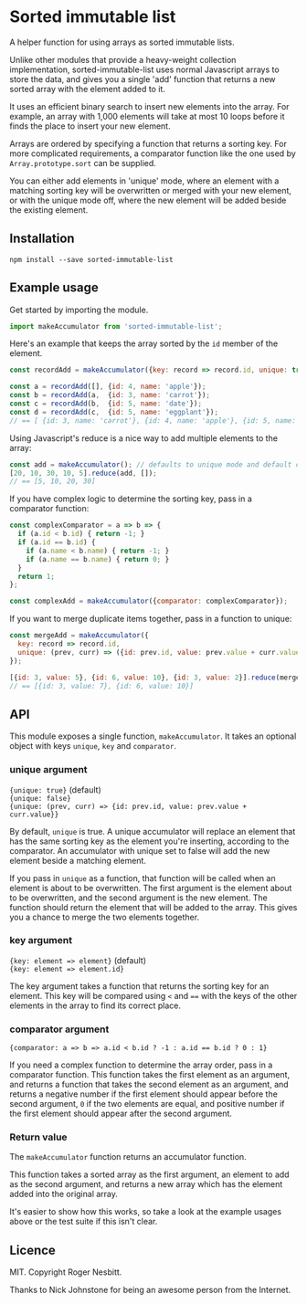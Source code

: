 # Sorted immutable list

A helper function for using arrays as sorted immutable lists.

Unlike other modules that provide a heavy-weight collection implementation,
sorted-immutable-list uses normal Javascript arrays to store the data, and gives
you a single 'add' function that returns a new sorted array with the element
added to it.

It uses an efficient binary search to insert new elements into the array. For
example, an array with 1,000 elements will take at most 10 loops before it finds
the place to insert your new element.

Arrays are ordered by specifying a function that returns a sorting key.  For
more complicated requirements, a comparator function like the one used by
`Array.prototype.sort` can be supplied.

You can either add elements in 'unique' mode, where an element with a matching
sorting key will be overwritten or merged with your new element, or with the
unique mode off, where the new element will be added beside the existing
element.

## Installation

```
npm install --save sorted-immutable-list
```

## Example usage

Get started by importing the module.

```js
import makeAccumulator from 'sorted-immutable-list';
```

Here's an example that keeps the array sorted by the `id` member of the element.

```js
const recordAdd = makeAccumulator({key: record => record.id, unique: true});

const a = recordAdd([], {id: 4, name: 'apple'});
const b = recordAdd(a,  {id: 3, name: 'carrot'});
const c = recordAdd(b,  {id: 5, name: 'date'});
const d = recordAdd(c,  {id: 5, name: 'eggplant'});
// == [ {id: 3, name: 'carrot'}, {id: 4, name: 'apple'}, {id: 5, name: 'eggplant'} ]
```

Using Javascript's reduce is a nice way to add multiple elements to the array:

```js
const add = makeAccumulator(); // defaults to unique mode and default comparator
[20, 10, 30, 10, 5].reduce(add, []);
// == [5, 10, 20, 30]
```

If you have complex logic to determine the sorting key, pass in a comparator function:

```js
const complexComparator = a => b => {
  if (a.id < b.id) { return -1; }
  if (a.id == b.id) {
    if (a.name < b.name) { return -1; }
    if (a.name == b.name) { return 0; }
  }
  return 1;
};

const complexAdd = makeAccumulator({comparator: complexComparator});
```

If you want to merge duplicate items together, pass in a function to unique:

```js
const mergeAdd = makeAccumulator({
  key: record => record.id,
  unique: (prev, curr) => ({id: prev.id, value: prev.value + curr.value})
});

[{id: 3, value: 5}, {id: 6, value: 10}, {id: 3, value: 2}].reduce(mergeAdd, []);
// == [{id: 3, value: 7}, {id: 6, value: 10}]
```

## API

This module exposes a single function, `makeAccumulator`.  It takes an optional
object with keys `unique`, `key` and `comparator`.

### unique argument

`{unique: true}` (default)  
`{unique: false}`  
`{unique: (prev, curr) => {id: prev.id, value: prev.value + curr.value}}`

By default, `unique` is true.  A unique accumulator will replace an element that
has the same sorting key as the element you're inserting, according to the
comparator.  An accumulator with unique set to false will add the new element
beside a matching element.

If you pass in `unique` as a function, that function will be called when an
element is about to be overwritten.  The first argument is the element about to
be overwritten, and the second argument is the new element.  The function should
return the element that will be added to the array.  This gives you a chance to
merge the two elements together.

### key argument

`{key: element => element}` (default)  
`{key: element => element.id}`

The key argument takes a function that returns the sorting key for an element.
This key will be compared using `<` and `==` with the keys of the other elements
in the array to find its correct place.

### comparator argument

`{comparator: a => b => a.id < b.id ? -1 : a.id == b.id ? 0 : 1}`

If you need a complex function to determine the array order, pass in
a comparator function.  This function takes the first element as an argument,
and returns a function that takes the second element as an argument, and returns
a negative number if the first element should appear before the second argument,
`0` if the two elements are equal, and positive number if the first element
should appear after the second argument.

### Return value

The `makeAccumulator` function returns an accumulator function.

This function takes a sorted array as the first argument, an element to add as
the second argument, and returns a new array which has the element added into
the original array.

It's easier to show how this works, so take a look at the example usages above
or the test suite if this isn't clear.

## Licence

MIT.  Copyright Roger Nesbitt.

Thanks to Nick Johnstone for being an awesome person from the Internet.
